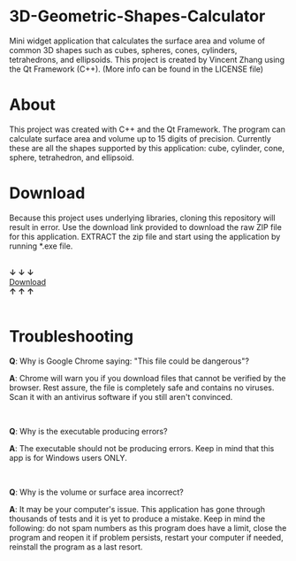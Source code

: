 # 3D-Geometric-Shapes-Calculator
Mini widget application that calculates the surface area and volume of common 3D shapes such as cubes, spheres, cones, cylinders, tetrahedrons, and ellipsoids. This project is created by Vincent Zhang using the Qt Framework (C++). (More info can be found in the LICENSE file)

<h1>About</h1>

This project was created with C++ and the Qt Framework. The program can calculate surface area and volume up to 15 digits of precision. Currently these are all the shapes supported by this application: cube, cylinder, cone, sphere, tetrahedron, and ellipsoid.

<h1>Download</h1>

Because this project uses underlying libraries, cloning this repository will result in error. Use the download link provided to download the raw ZIP file for this application. EXTRACT the zip file and start using the application by running *.exe file. 

<div>
<br>
  <strong>↓ ↓ ↓</strong>
  <br>
<a class="button" href="https://github.com/VJZ-Corp/3D-Geometric-Shapes-Calculator/files/5360358/3d-geo-calc-release_finalv1.2.5.zip" data-color-scheme="no-preference: light; light: dark; dark: dark;" data-icon="octicon-download" aria-label="Download VJZ-Corp/Qt-Color-Palette-Widget on GitHub">Download</a> <br>
  <strong>↑ ↑ ↑</strong>
<div>
<br>

<h1>Troubleshooting</h1>

**Q**: Why is Google Chrome saying: "This file could be dangerous"? <div>
  
**A**: Chrome will warn you if you download files that cannot be verified by the browser. Rest assure, the file is completely safe and contains no viruses. Scan it with an antivirus software if you still aren't convinced.

<div>
<br>
 
**Q**: Why is the executable producing errors? <div>
  
**A**: The executable should not be producing errors. Keep in mind that this app is for Windows users ONLY.

<div>
<br>
 
**Q**: Why is the volume or surface area incorrect? <div>
  
**A**: It may be your computer's issue. This application has gone through thousands of tests and it is yet to produce a mistake. Keep in mind the following: do not spam numbers as this program does have a limit, close the program and reopen it if problem persists, restart your computer if needed, reinstall the program as a last resort.
